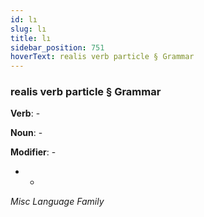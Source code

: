 ```yaml
---
id: lı
slug: lı
title: lı
sidebar_position: 751
hoverText: realis verb particle § Grammar
---
```


### realis verb particle § Grammar

**Verb**: -

**Noun**: -

**Modifier**: -

- -

*Misc Language Family*
